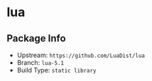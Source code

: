 # lua

## Package Info

- Upstream: `https://github.com/LuaDist/lua`
- Branch: `lua-5.1`
- Build Type: `static library`


